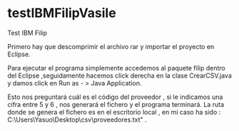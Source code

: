 # testIBMFilipVasile
Test IBM Filip

Primero hay que descomprimir el archivo rar y importar el proyecto en Eclipse.

Para ejecutar el programa simplemente accedemos al paquete filip dentro del Eclipse ,seguidamente hacemos click derecha en la clase CrearCSV.java y damos click en Run as - > Java Application.

Esto nos preguntará cuál es el código del proveedor , si le indicamos una cifra entre 5 y 6 , nos generará el fichero y el programa terminará. La ruta donde se genera el fichero es en el escritorio local , en mi caso ha sido : C:\\Users\\Yasuo\\Desktop\\csv\\proveedores.txt" .

